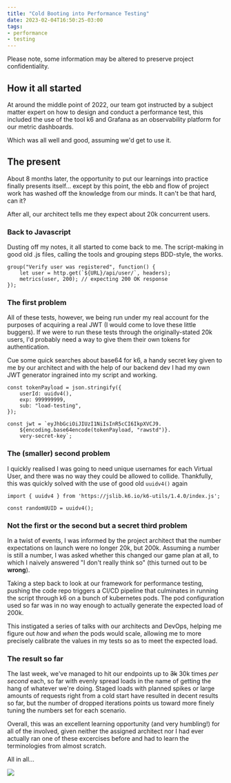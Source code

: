 ```yaml
---
title: "Cold Booting into Performance Testing"
date: 2023-02-04T16:50:25-03:00
tags:
- performance
- testing
---
```


Please note, some information may be altered to preserve project confidentiality.

## How it all started 

At around the middle point of 2022, our team got instructed by a subject matter expert on how to design and conduct a performance test, 
this included the use of the tool k6 and Grafana as an observability platform for our metric dashboards.

Which was all well and good, assuming we'd get to use it.

<!--more-->

## The present

About 8 months later, the opportunity to put our learnings into practice finally presents itself... 
except by this point, the ebb and flow of project work has washed off the knowledge from our minds. It can't be that hard, can it?

After all, our architect tells me they expect about 20k concurrent users.

### Back to Javascript

Dusting off my notes, it all started to come back to me. The script-making in good old .js files, calling the tools and grouping
steps BDD-style, the works.

```
group("Verify user was registered", function() {
	let user = http.get(`${URL}/api/user/`, headers);
	metrics(user, 200); // expecting 200 OK response
});
```

### The first problem

All of these tests, however, we being run under my real account for the purposes of acquiring a real JWT (I would come to love these
little buggers). If we were to run these tests through the originally-stated 20k users, I'd probably need a way to give them their
own tokens for authentication. 

Cue some quick searches about base64 for k6, a handy secret key given to me by our architect and with the help of our backend dev 
I had my own JWT generator ingrained into my script and working.

```
const tokenPayload = json.stringify({
	userId: uuidv4(),
	exp: 999999999,	
	sub: "load-testing",
});

const jwt = `eyJhbGciOiJIUzI1NiIsInR5cCI6IkpXVCJ9.
	${encoding.base64encode(tokenPayload, "rawstd")}.
	very-secret-key`;
```

### The (smaller) second problem

I quickly realised I was going to need unique usernames for each Virtual User, and there was no way they could be allowed to collide.
Thankfully, this was quickly solved with the use of good old `uuidv4()` again 

```
import { uuidv4 } from 'https://jslib.k6.io/k6-utils/1.4.0/index.js';

const randomUUID = uuidv4();
``` 

### Not the first or the second but a secret third problem

In a twist of events, I was informed by the project architect that the number expectations on launch were no longer 20k, but 200k.
Assuming a number is still a number, I was asked whether this changed our game plan at all, to which I naively answered "I don't
really think so" (this turned out to be **wrong**).

Taking a step back to look at our framework for performance testing, pushing the code repo triggers a CI/CD pipeline that culminates 
in running the script through k6 on a bunch of kubernetes pods. The pod configuration used so far was in no way enough to actually 
generate the expected load of 200k.

This instigated a series of talks with our architects and DevOps, helping me figure out *how* and *when* the pods would scale, allowing
me to more precisely calibrate the values in my tests so as to meet the expected load.

### The result so far

<!--screenshot of Grafana graphs-->

The last week, we've managed to hit our endpoints up to ~~3k~~ 30k times *per second* each, so far with evenly spread loads in the name of getting
the hang of whatever we're doing. Staged loads with planned spikes or large amounts of requests right from a cold start have resulted in decent 
results so far, but the number of dropped iterations points us toward more finely tuning the numbers set for each scenario.

Overall, this was an excellent learning opportunity (and very humbling!) for all of the involved, given neither the assigned architect nor I
had ever actually ran one of these excercises before and had to learn the terminologies from almost scratch.

All in all...

![](/BORN_TO_DIE.jpg)
<!--meme-->
